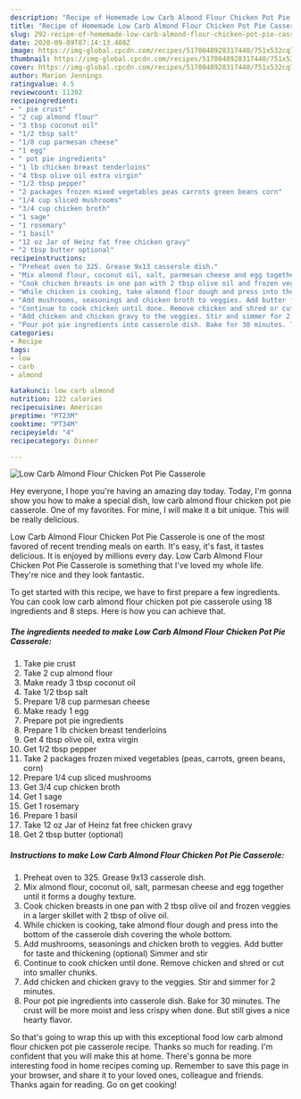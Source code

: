 ```yaml
---
description: "Recipe of Homemade Low Carb Almond Flour Chicken Pot Pie Casserole"
title: "Recipe of Homemade Low Carb Almond Flour Chicken Pot Pie Casserole"
slug: 292-recipe-of-homemade-low-carb-almond-flour-chicken-pot-pie-casserole
date: 2020-09-09T07:14:13.408Z
image: https://img-global.cpcdn.com/recipes/5170048928317440/751x532cq70/low-carb-almond-flour-chicken-pot-pie-casserole-recipe-main-photo.jpg
thumbnail: https://img-global.cpcdn.com/recipes/5170048928317440/751x532cq70/low-carb-almond-flour-chicken-pot-pie-casserole-recipe-main-photo.jpg
cover: https://img-global.cpcdn.com/recipes/5170048928317440/751x532cq70/low-carb-almond-flour-chicken-pot-pie-casserole-recipe-main-photo.jpg
author: Marion Jennings
ratingvalue: 4.5
reviewcount: 11392
recipeingredient:
- " pie crust"
- "2 cup almond flour"
- "3 tbsp coconut oil"
- "1/2 tbsp salt"
- "1/8 cup parmesan cheese"
- "1 egg"
- " pot pie ingredients"
- "1 lb chicken breast tenderloins"
- "4 tbsp olive oil extra virgin"
- "1/2 tbsp pepper"
- "2 packages frozen mixed vegetables peas carrots green beans corn"
- "1/4 cup sliced mushrooms"
- "3/4 cup chicken broth"
- "1 sage"
- "1 rosemary"
- "1 basil"
- "12 oz Jar of Heinz fat free chicken gravy"
- "2 tbsp butter optional"
recipeinstructions:
- "Preheat oven to 325. Grease 9x13 casserole dish."
- "Mix almond flour, coconut oil, salt, parmesan cheese and egg together until it forms a doughy texture."
- "Cook chicken breasts in one pan with 2 tbsp olive oil and frozen veggies in a larger skillet with 2 tbsp of olive oil."
- "While chicken is cooking, take almond flour dough and press into the bottom of the casserole dish covering the whole bottom."
- "Add mushrooms, seasonings and chicken broth to veggies. Add butter for taste and thickening (optional) Simmer and stir"
- "Continue to cook chicken until done. Remove chicken and shred or cut into smaller chunks."
- "Add chicken and chicken gravy to the veggies. Stir and simmer for 2 minutes."
- "Pour pot pie ingredients into casserole dish. Bake for 30 minutes. The crust will be more moist and less crispy when done. But still gives a nice hearty flavor."
categories:
- Recipe
tags:
- low
- carb
- almond

katakunci: low carb almond 
nutrition: 122 calories
recipecuisine: American
preptime: "PT23M"
cooktime: "PT34M"
recipeyield: "4"
recipecategory: Dinner

---
```



![Low Carb Almond Flour Chicken Pot Pie Casserole](https://img-global.cpcdn.com/recipes/5170048928317440/751x532cq70/low-carb-almond-flour-chicken-pot-pie-casserole-recipe-main-photo.jpg)

Hey everyone, I hope you're having an amazing day today. Today, I'm gonna show you how to make a special dish, low carb almond flour chicken pot pie casserole. One of my favorites. For mine, I will make it a bit unique. This will be really delicious.

Low Carb Almond Flour Chicken Pot Pie Casserole is one of the most favored of recent trending meals on earth. It's easy, it's fast, it tastes delicious. It is enjoyed by millions every day. Low Carb Almond Flour Chicken Pot Pie Casserole is something that I've loved my whole life. They're nice and they look fantastic.




To get started with this recipe, we have to first prepare a few ingredients. You can cook low carb almond flour chicken pot pie casserole using 18 ingredients and 8 steps. Here is how you can achieve that.

<!--inarticleads1-->

##### The ingredients needed to make Low Carb Almond Flour Chicken Pot Pie Casserole:

1. Take  pie crust
1. Take 2 cup almond flour
1. Make ready 3 tbsp coconut oil
1. Take 1/2 tbsp salt
1. Prepare 1/8 cup parmesan cheese
1. Make ready 1 egg
1. Prepare  pot pie ingredients
1. Prepare 1 lb chicken breast tenderloins
1. Get 4 tbsp olive oil, extra virgin
1. Get 1/2 tbsp pepper
1. Take 2 packages frozen mixed vegetables (peas, carrots, green beans, corn)
1. Prepare 1/4 cup sliced mushrooms
1. Get 3/4 cup chicken broth
1. Get 1 sage
1. Get 1 rosemary
1. Prepare 1 basil
1. Take 12 oz Jar of Heinz fat free chicken gravy
1. Get 2 tbsp butter (optional)




<!--inarticleads2-->

##### Instructions to make Low Carb Almond Flour Chicken Pot Pie Casserole:

1. Preheat oven to 325. Grease 9x13 casserole dish.
1. Mix almond flour, coconut oil, salt, parmesan cheese and egg together until it forms a doughy texture.
1. Cook chicken breasts in one pan with 2 tbsp olive oil and frozen veggies in a larger skillet with 2 tbsp of olive oil.
1. While chicken is cooking, take almond flour dough and press into the bottom of the casserole dish covering the whole bottom.
1. Add mushrooms, seasonings and chicken broth to veggies. Add butter for taste and thickening (optional) Simmer and stir
1. Continue to cook chicken until done. Remove chicken and shred or cut into smaller chunks.
1. Add chicken and chicken gravy to the veggies. Stir and simmer for 2 minutes.
1. Pour pot pie ingredients into casserole dish. Bake for 30 minutes. The crust will be more moist and less crispy when done. But still gives a nice hearty flavor.




So that's going to wrap this up with this exceptional food low carb almond flour chicken pot pie casserole recipe. Thanks so much for reading. I'm confident that you will make this at home. There's gonna be more interesting food in home recipes coming up. Remember to save this page in your browser, and share it to your loved ones, colleague and friends. Thanks again for reading. Go on get cooking!
